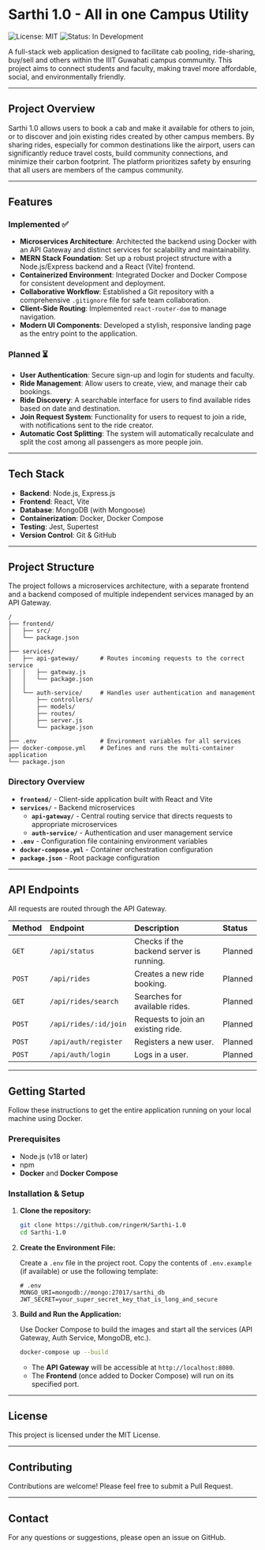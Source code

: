 # Sarthi 1.0 - All in one Campus Utility

![License: MIT](https://img.shields.io/badge/License-MIT-blue.svg)
![Status: In Development](https://img.shields.io/badge/status-in%20development-orange.svg)

A full-stack web application designed to facilitate cab pooling, ride-sharing, buy/sell and others within the IIIT Guwahati campus community. This project aims to connect students and faculty, making travel more affordable, social, and environmentally friendly.

---

## Project Overview

Sarthi 1.0 allows users to book a cab and make it available for others to join, or to discover and join existing rides created by other campus members. By sharing rides, especially for common destinations like the airport, users can significantly reduce travel costs, build community connections, and minimize their carbon footprint. The platform prioritizes safety by ensuring that all users are members of the campus community.

---

## Features

### Implemented ✅
- **Microservices Architecture**: Architected the backend using Docker with an API Gateway and distinct services for scalability and maintainability.
- **MERN Stack Foundation**: Set up a robust project structure with a Node.js/Express backend and a React (Vite) frontend.
- **Containerized Environment**: Integrated Docker and Docker Compose for consistent development and deployment.
- **Collaborative Workflow**: Established a Git repository with a comprehensive `.gitignore` file for safe team collaboration.
- **Client-Side Routing**: Implemented `react-router-dom` to manage navigation.
- **Modern UI Components**: Developed a stylish, responsive landing page as the entry point to the application.

### Planned ⏳
- **User Authentication**: Secure sign-up and login for students and faculty.
- **Ride Management**: Allow users to create, view, and manage their cab bookings.
- **Ride Discovery**: A searchable interface for users to find available rides based on date and destination.
- **Join Request System**: Functionality for users to request to join a ride, with notifications sent to the ride creator.
- **Automatic Cost Splitting**: The system will automatically recalculate and split the cost among all passengers as more people join.

---

## Tech Stack

- **Backend**: Node.js, Express.js
- **Frontend**: React, Vite
- **Database**: MongoDB (with Mongoose)
- **Containerization**: Docker, Docker Compose
- **Testing**: Jest, Supertest
- **Version Control**: Git & GitHub

---

## Project Structure

The project follows a microservices architecture, with a separate frontend and a backend composed of multiple independent services managed by an API Gateway.

```
/
├── frontend/
│   ├── src/
│   └── package.json
│
├── services/
│   ├── api-gateway/      # Routes incoming requests to the correct service
│   │   ├── gateway.js
│   │   └── package.json
│   │
│   └── auth-service/     # Handles user authentication and management
│       ├── controllers/
│       ├── models/
│       ├── routes/
│       ├── server.js
│       └── package.json
│
├── .env                  # Environment variables for all services
├── docker-compose.yml    # Defines and runs the multi-container application
└── package.json
```

### Directory Overview

- **`frontend/`** - Client-side application built with React and Vite
- **`services/`** - Backend microservices
  - **`api-gateway/`** - Central routing service that directs requests to appropriate microservices
  - **`auth-service/`** - Authentication and user management service
- **`.env`** - Configuration file containing environment variables
- **`docker-compose.yml`** - Container orchestration configuration
- **`package.json`** - Root package configuration

---

## API Endpoints

All requests are routed through the API Gateway.

| Method | Endpoint | Description | Status |
|:-------|:---------|:------------|:-------|
| `GET` | `/api/status` | Checks if the backend server is running. | Planned |
| `POST` | `/api/rides` | Creates a new ride booking. | Planned |
| `GET` | `/api/rides/search` | Searches for available rides. | Planned |
| `POST` | `/api/rides/:id/join` | Requests to join an existing ride. | Planned |
| `POST` | `/api/auth/register` | Registers a new user. | Planned |
| `POST` | `/api/auth/login` | Logs in a user. | Planned |

---

## Getting Started

Follow these instructions to get the entire application running on your local machine using Docker.

### Prerequisites

- Node.js (v18 or later)
- npm
- **Docker** and **Docker Compose**

### Installation & Setup

1.  **Clone the repository:**
    ```bash
    git clone https://github.com/ringerH/Sarthi-1.0
    cd Sarthi-1.0
    ```

2.  **Create the Environment File:**
    
    Create a `.env` file in the project root. Copy the contents of `.env.example` (if available) or use the following template:
    
    ```env
    # .env
    MONGO_URI=mongodb://mongo:27017/sarthi_db
    JWT_SECRET=your_super_secret_key_that_is_long_and_secure
    ```

3.  **Build and Run the Application:**
    
    Use Docker Compose to build the images and start all the services (API Gateway, Auth Service, MongoDB, etc.).
    
    ```bash
    docker-compose up --build
    ```
    
    - The **API Gateway** will be accessible at `http://localhost:8080`.
    - The **Frontend** (once added to Docker Compose) will run on its specified port.

---

## License

This project is licensed under the MIT License.

---

## Contributing

Contributions are welcome! Please feel free to submit a Pull Request.

---

## Contact

For any questions or suggestions, please open an issue on GitHub.
